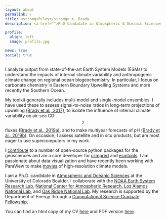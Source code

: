 ```yaml
---
layout: about
permalink: /
title: <strong>Riley</strong> X. Brady
description: <a href="">PhD Candidate in Atmospheric & Oceanic Sciences</a>. DOE CSGF Fellow.

profile:
  align: left
  image: profile.jpg

news: true 
social: true
---
```


I analyze output from state-of-the-art Earth System Models (ESMs) to understand the impacts of internal climate variability and anthropogenic climate change on regional ocean biogeochemistry. In particular, I focus on carbonate chemistry in Eastern Boundary Upwelling Systems and more recently the Southern Ocean. 

My toolkit generally includes multi-model and single-model ensembles. I have used these to assess signal-to-noise ratios in long-term projections of upwelling [(Brady et al., 2017)](/papers/Brady2017.pdf), to isolate the influence of internal climate variability on air-sea  CO$$_{2}$$ fluxes [(Brady et al., 2019a)](/papers/Brady2019a.pdf), and to make multiyear forecasts of pH [(Brady et al., 2019b)](/papers/Brady2019b.pdf). On occasion, I assess satellite and in situ products, but am most eager to use supercomputers in my work. 

I [contribute](/software) to a number of open-source python packages for the geosciences and am a core developer for [climpred](https://climpred.readthedocs.io) and [esmtools](https://esmtools.readthedocs.io). I am passionate about data visualization and have recently been working with ParaView to make [movies](https://vimeo.com/user96067365) of high-resolution climate models.

I am a Ph.D. candidate in [Atmospheric and Oceanic Sciences](http://www.colorado.edu/atoc/) at the University of Colorado Boulder. I collaborate with the [NOAA Earth System Research Lab](https://www.esrl.noaa.gov/psd/), [National Center for Atmospheric Research](http://www.cgd.ucar.edu/), [Los Alamos National Lab](https://www.lanl.gov/org/ddste/aldsc/theoretical/index.php), and [Oak Ridge National Lab](https://www.ornl.gov/group/ces). My research is supported by the Department of Energy through a [Computational Science Graduate Fellowship](https://www.krellinst.org/csgf/fellows/profile?n=brady2016).

You can find an html copy of my CV [here](/cv) and PDF version [here](https://github.com/bradyrx/public_documents/blob/master/BradyRX_CV.pdf).